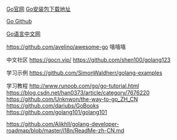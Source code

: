 [Go官网](https://golang.org)
[Go安装包下载地址](https://golang.org/dl/)

[Go Github](https://github.com/golang/go)

[Go语言中文网](https://studygolang.com/dl)


https://github.com/avelino/awesome-go
嘻嘻嘻





中文社区
https://gocn.vip/
https://github.com/shen100/golang123


学习示例
https://github.com/SimonWaldherr/golang-examples


学习教程
http://www.runoob.com/go/go-tutorial.html
https://blog.csdn.net/han0373/article/category/7676220
https://github.com/Unknwon/the-way-to-go_ZH_CN
https://github.com/dariubs/GoBooks
https://github.com/golang101/golang101

https://github.com/Alikhll/golang-developer-roadmap/blob/master/i18n/ReadMe-zh-CN.md





